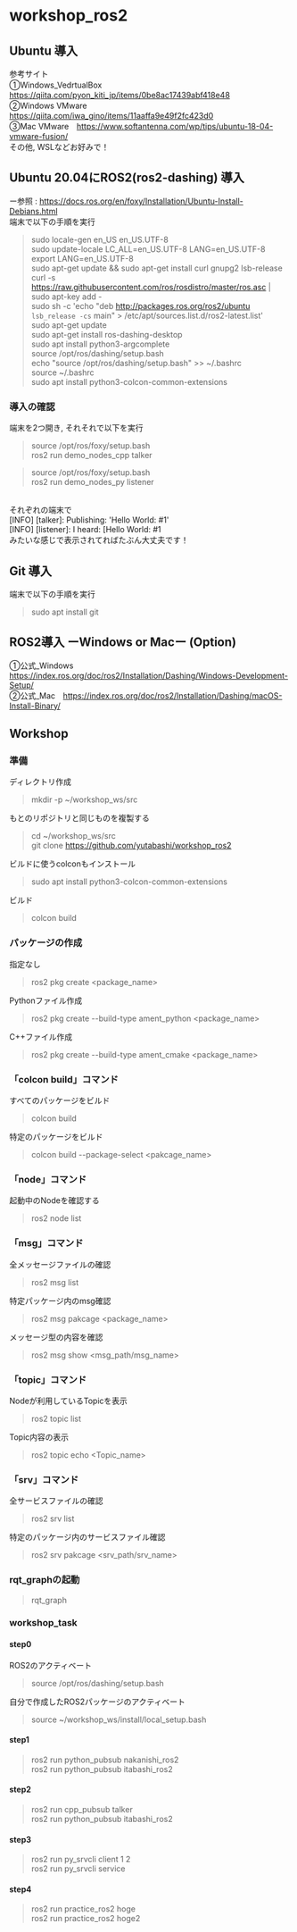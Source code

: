 # workshop_ros2

## Ubuntu 導入
参考サイト <br>
①Windows_VedrtualBox　https://qiita.com/pyon_kiti_jp/items/0be8ac17439abf418e48 <br>
②Windows VMware　https://qiita.com/iwa_gino/items/11aaffa9e49f2fc423d0 <br>
③Mac VMware　https://www.softantenna.com/wp/tips/ubuntu-18-04-vmware-fusion/ <br>
その他, WSLなどお好みで！ <br>

## Ubuntu 20.04にROS2(ros2-dashing) 導入
ー参照 : https://docs.ros.org/en/foxy/Installation/Ubuntu-Install-Debians.html <br>
端末で以下の手順を実行 <br>
>sudo locale-gen en_US en_US.UTF-8 <br>
>sudo update-locale LC_ALL=en_US.UTF-8 LANG=en_US.UTF-8 <br>
>export LANG=en_US.UTF-8 <br>
>sudo apt-get update && sudo apt-get install curl gnupg2 lsb-release <br>
>curl -s https://raw.githubusercontent.com/ros/rosdistro/master/ros.asc | sudo apt-key add - <br>
>sudo sh -c 'echo "deb http://packages.ros.org/ros2/ubuntu `lsb_release -cs` main" > /etc/apt/sources.list.d/ros2-latest.list' <br>
>sudo apt-get update <br>
>sudo apt-get install ros-dashing-desktop <br>
>sudo apt install python3-argcomplete <br>
>source /opt/ros/dashing/setup.bash <br>
>echo "source /opt/ros/dashing/setup.bash" >> ~/.bashrc <br>
>source ~/.bashrc <br>
>sudo apt install python3-colcon-common-extensions

### 導入の確認
端末を2つ開き, それそれで以下を実行 <br>
>source /opt/ros/foxy/setup.bash <br>
>ros2 run demo_nodes_cpp talker <br>

>source /opt/ros/foxy/setup.bash <br>
>ros2 run demo_nodes_py listener <br>
<br>
それぞれの端末で <br>
[INFO] [talker]: Publishing: 'Hello World: #1' <br>
[INFO] [listener]: I heard: [Hello World: #1 <br>
みたいな感じで表示されてればたぶん大丈夫です！ <br>

## Git 導入
端末で以下の手順を実行 <br>
>sudo apt install git <br>

## ROS2導入 ーWindows or Macー (Option)
①公式_Windows　https://index.ros.org/doc/ros2/Installation/Dashing/Windows-Development-Setup/ <br>
②公式_Mac　https://index.ros.org/doc/ros2/Installation/Dashing/macOS-Install-Binary/ <br>

## Workshop

### 準備
ディレクトリ作成 <br>
>mkdir -p ~/workshop_ws/src <br>
  
もとのリポジトリと同じものを複製する <br>
>cd ~/workshop_ws/src <br>
>git clone https://github.com/yutabashi/workshop_ros2 <br>
  
ビルドに使うcolconもインストール <br>
>sudo apt install python3-colcon-common-extensions <br>
  
ビルド <br>
>colcon build <br>



### パッケージの作成
指定なし <br>
>ros2 pkg create <package_name> <br>
  
Pythonファイル作成 <br>
>ros2 pkg create --build-type ament_python <package_name> <br>
  
C++ファイル作成 <br>
>ros2 pkg create --build-type ament_cmake <package_name> <br>
  


### 「colcon build」コマンド
すべてのパッケージをビルド <br>
>colcon build <br>
  
特定のパッケージをビルド <br>
>colcon build --package-select <pakcage_name> <br>


### 「node」コマンド
起動中のNodeを確認する <br>
>ros2 node list <br>
  

### 「msg」コマンド
全メッセージファイルの確認 <br>
>ros2 msg list <br>
  
特定パッケージ内のmsg確認 <br>
>ros2 msg pakcage <package_name> <br>
  
メッセージ型の内容を確認 <br>
>ros2 msg show <msg_path/msg_name> <br>
  


### 「topic」コマンド
Nodeが利用しているTopicを表示 <br>
>ros2 topic list <br>
  
Topic内容の表示 <br>
>ros2 topic echo <Topic_name> <br>
  

### 「srv」コマンド
全サービスファイルの確認 <br>
>ros2 srv list <br>
  
特定のパッケージ内のサービスファイル確認 <br>
>ros2 srv pakcage <srv_path/srv_name> <br>
  

### rqt_graphの起動
>rqt_graph <br>
  


### workshop_task
#### step0
ROS2のアクティベート <br>
>source /opt/ros/dashing/setup.bash <br>
  
自分で作成したROS2パッケージのアクティベート <br>
>source ~/workshop_ws/install/local_setup.bash <br>
#### step1
>ros2 run python_pubsub nakanishi_ros2 <br>
>ros2 run python_pubsub itabashi_ros2 <br>

#### step2
>ros2 run cpp_pubsub talker <br>
>ros2 run python_pubsub itabashi_ros2 <br>

#### step3
>ros2 run py_srvcli client 1 2 <br>
>ros2 run py_srvcli service  <br>

#### step4
>ros2 run practice_ros2 hoge <br>
>ros2 run practice_ros2 hoge2 <br>
